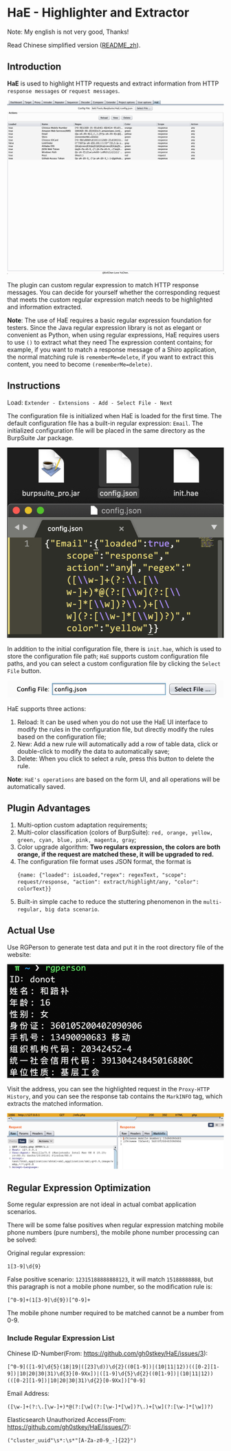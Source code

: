 # HaE - Highlighter and Extractor

Note: My english is not very good, Thanks!

Read Chinese simplified version ([README_zh](README_zh.md)).

## Introduction

**HaE** is used to highlight HTTP requests and extract information from HTTP `response messages` or `request messages`.

![-w1070](images/16000706401522.jpg)

The plugin can custom regular expression to match HTTP response messages. You can decide for yourself whether the corresponding request that meets the custom regular expression match needs to be highlighted and information extracted.

**Note**: The use of HaE requires a basic regular expression foundation for testers. Since the Java regular expression library is not as elegant or convenient as Python, when using regular expressions, HaE requires users to use `()` to extract what they need The expression content contains; for example, if you want to match a response message of a Shiro application, the normal matching rule is `rememberMe=delete`, if you want to extract this content, you need to become `(rememberMe=delete)`.

## Instructions

Load: `Extender - Extensions - Add - Select File - Next`

The configuration file is initialized when HaE is loaded for the first time. The default configuration file has a built-in regular expression: `Email`. The initialized configuration file will be placed in the same directory as the BurpSuite Jar package.

![-w330](images/16000708493657.jpg)

In addition to the initial configuration file, there is `init.hae`, which is used to store the configuration file path; `HaE` supports custom configuration file paths, and you can select a custom configuration file by clicking the `Select File` button.

![-w477](images/16000710069404.jpg)

HaE supports three actions:

1. Reload: It can be used when you do not use the HaE UI interface to modify the rules in the configuration file, but directly modify the rules based on the configuration file;
2. New: Add a new rule will automatically add a row of table data, click or double-click to modify the data to automatically save;
3. Delete: When you click to select a rule, press this button to delete the rule.

**Note**: `HaE's operations` are based on the form UI, and all operations will be automatically saved.

## Plugin Advantages

1. Multi-option custom adaptation requirements;
2. Multi-color classification (colors of BurpSuite): `red, orange, yellow, green, cyan, blue, pink, magenta, gray`;
3. Color upgrade algorithm: **Two regulars expression, the colors are both orange, if the request are matched these, it will be upgraded to red.**
4. The configuration file format uses JSON format, the format is
    ```
    {name: {"loaded": isLoaded,"regex": regexText, "scope": request/response, "action": extract/highlight/any, "color": colorText}}
    ```
5. Built-in simple cache to reduce the stuttering phenomenon in the `multi-regular, big data scenario`.

## Actual Use

Use RGPerson to generate test data and put it in the root directory file of the website:

![-w467](images/16000719723284.jpg)

Visit the address, you can see the highlighted request in the `Proxy-HTTP History`, and you can see the response tab contains the `MarkINFO` tag, which extracts the matched information.

![-w1047](images/16000720732854.jpg)


## Regular Expression Optimization

Some regular expression are not ideal in actual combat application scenarios.

There will be some false positives when regular expression matching mobile phone numbers (pure numbers), the mobile phone number processing can be solved:

Original regular expression: 

```
1[3-9]\d{9}
```

False positive scenario: `12315188888888123`, it will match `15188888888`, but this paragraph is not a mobile phone number, so the modification rule is:

```
[^0-9]+(1[3-9]\d{9})[^0-9]+
```

The mobile phone number required to be matched cannot be a number from 0-9.


### Include Regular Expression List

Chinese ID-Number(From: https://github.com/gh0stkey/HaE/issues/3): 

```
[^0-9]([1-9]\d{5}(18|19|([23]\d))\d{2}((0[1-9])|(10|11|12))(([0-2][1-9])|10|20|30|31)\d{3}[0-9Xx])|([1-9]\d{5}\d{2}((0[1-9])|(10|11|12))(([0-2][1-9])|10|20|30|31)\d{2}[0-9Xx])[^0-9]
```

Email Address: 

```
([\w-]+(?:\.[\w-]+)*@(?:[\w](?:[\w-]*[\w])?\.)+[\w](?:[\w-]*[\w])?)
```

Elasticsearch Unauthorized Access(From: https://github.com/gh0stkey/HaE/issues/7):

```
("cluster_uuid"\s*:\s*"[A-Za-z0-9_-]{22}")
```

